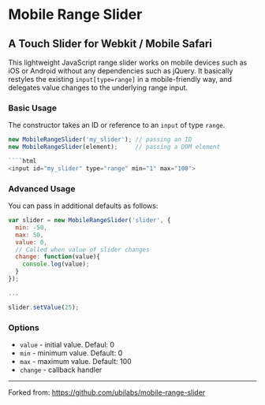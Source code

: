 # Mobile Range Slider 
## A Touch Slider for Webkit / Mobile Safari

This lightweight JavaScript range slider works on mobile devices such 
as iOS or Android without any dependencies such as jQuery. It basically
restyles the existing `input[type=range]` in a mobile-friendly way, and
delegates value changes to the underlying range input.

### Basic Usage
The constructor takes an ID or reference to an `input` of type
`range`. 

```js
new MobileRangeSlider('my_slider'); // passing an ID
new MobileRangeSlider(element);     // passing a DOM element

````html
<input id="my_slider" type="range" min="1" max="100">
````

### Advanced Usage
You can pass in additional defaults as follows:
```js
var slider = new MobileRangeSlider('slider', {
  min: -50,
  max: 50,
  value: 0,
  // Called when value of slider changes
  change: function(value){
    console.log(value);
  }
});

...

slider.setValue(25);
```

### Options

* `value` - initial value. Defaul: 0
* `min` - minimum value. Default: 0
* `max` - maximum value. Default: 100
* `change` - callback handler

------
Forked from: https://github.com/ubilabs/mobile-range-slider
